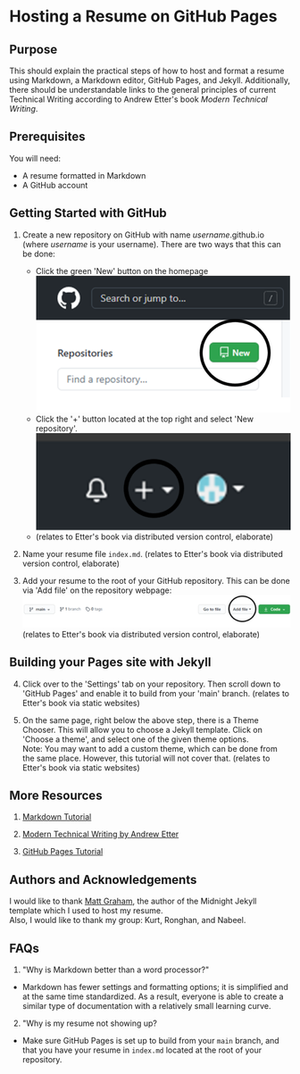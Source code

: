 # Hosting a Resume on GitHub Pages

## Purpose
This should explain the practical steps of how to host and format a resume using Markdown, a Markdown editor, GitHub Pages, and Jekyll. Additionally, there should be understandable links to the general principles of current Technical Writing according to Andrew Etter's book *Modern Technical Writing*.

## Prerequisites
You will need:
- A resume formatted in Markdown
- A GitHub account

## Getting Started with GitHub

1. Create a new repository on GitHub with name *username*.github.io (where *username* is your username). There are two ways that this can be done:
    -  Click the green 'New' button on the homepage   
    ![New repo](new_repo.png)   
    -  Click the '+' button located at the top right and select 'New repository'.   
    ![New repo 2](new_repo2.png)    
    - (relates to Etter's book via distributed version control, elaborate)

2. Name your resume file `index.md`. (relates to Etter's book via distributed version control, elaborate)

3. Add your resume to the root of your GitHub repository. This can be done via 'Add file' on the repository webpage:  
    ![Add File](add_file.png)    
 (relates to Etter's book via distributed version control, elaborate)

## Building your Pages site with Jekyll

4. Click over to the 'Settings' tab on your repository. Then scroll down to 'GitHub Pages' and enable it to build from your 'main' branch. (relates to Etter's book via static websites)

5. On the same page, right below the above step, there is a Theme Chooser. This will allow you to choose a Jekyll template. Click on 'Choose a theme', and select one of the given theme options.  
Note: You may want to add a custom theme, which can be done from the same place. However, this tutorial will not cover that. (relates to Etter's book via static websites)

## More Resources

1. [Markdown Tutorial](https://www.markdowntutorial.com/)

2. [Modern Technical Writing by Andrew Etter](https://www.amazon.ca/Modern-Technical-Writing-Introduction-Documentation-ebook/dp/B01A2QL9SS)

3. [GitHub Pages Tutorial](https://pages.github.com/)

## Authors and Acknowledgements
I would like to thank [Matt Graham](https://twitter.com/michigangraham), the author of the Midnight Jekyll template which I used to host my resume.     
Also, I would like to thank my group: Kurt, Ronghan, and Nabeel.

## FAQs
1. "Why is Markdown better than a word processor?"
- Markdown has fewer settings and formatting options; it is simplified and at the same time standardized. As a result, everyone is able to create a similar type of documentation with a relatively small learning curve.
2. "Why is my resume not showing up?
- Make sure GitHub Pages is set up to build from your `main` branch, and that you have your resume in `index.md` located at the root of your repository. 